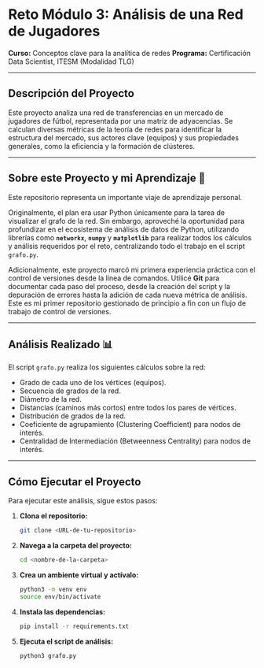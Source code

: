 # Reto Módulo 3: Análisis de una Red de Jugadores

**Curso:** Conceptos clave para la analítica de redes
**Programa:** Certificación Data Scientist, ITESM (Modalidad TLG)

---

## Descripción del Proyecto

Este proyecto analiza una red de transferencias en un mercado de jugadores de fútbol, representada por una matriz de adyacencias. Se calculan diversas métricas de la teoría de redes para identificar la estructura del mercado, sus actores clave (equipos) y sus propiedades generales, como la eficiencia y la formación de clústeres.

---

## Sobre este Proyecto y mi Aprendizaje 🚀

Este repositorio representa un importante viaje de aprendizaje personal.

Originalmente, el plan era usar Python únicamente para la tarea de visualizar el grafo de la red. Sin embargo, aproveché la oportunidad para profundizar en el ecosistema de análisis de datos de Python, utilizando librerías como **`networkx`**, **`numpy`** y **`matplotlib`** para realizar todos los cálculos y análisis requeridos por el reto, centralizando todo el trabajo en el script `grafo.py`.

Adicionalmente, este proyecto marcó mi primera experiencia práctica con el control de versiones desde la línea de comandos. Utilicé **Git** para documentar cada paso del proceso, desde la creación del script y la depuración de errores hasta la adición de cada nueva métrica de análisis. Este es mi primer repositorio gestionado de principio a fin con un flujo de trabajo de control de versiones.

---

## Análisis Realizado 📊

El script `grafo.py` realiza los siguientes cálculos sobre la red:

* Grado de cada uno de los vértices (equipos).
* Secuencia de grados de la red.
* Diámetro de la red.
* Distancias (caminos más cortos) entre todos los pares de vértices.
* Distribución de grados de la red.
* Coeficiente de agrupamiento (Clustering Coefficient) para nodos de interés.
* Centralidad de Intermediación (Betweenness Centrality) para nodos de interés.

---

## Cómo Ejecutar el Proyecto

Para ejecutar este análisis, sigue estos pasos:

1.  **Clona el repositorio:**
    ```bash
    git clone <URL-de-tu-repositorio>
    ```
2.  **Navega a la carpeta del proyecto:**
    ```bash
    cd <nombre-de-la-carpeta>
    ```
3.  **Crea un ambiente virtual y actívalo:**
    ```bash
    python3 -m venv env
    source env/bin/activate
    ```
4.  **Instala las dependencias:**
    ```bash
    pip install -r requirements.txt
    ```
5.  **Ejecuta el script de análisis:**
    ```bash
    python3 grafo.py
    ```
